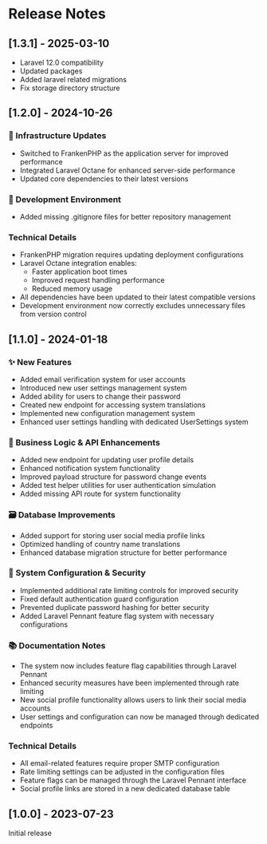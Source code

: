 # Release Notes

## [1.3.1] - 2025-03-10

- Laravel 12.0 compatibility
- Updated packages
- Added laravel related migrations
- Fix storage directory structure

## [1.2.0] - 2024-10-26

### 🚀 Infrastructure Updates

- Switched to FrankenPHP as the application server for improved performance
- Integrated Laravel Octane for enhanced server-side performance
- Updated core dependencies to their latest versions

### 🔧 Development Environment

- Added missing .gitignore files for better repository management

### Technical Details

- FrankenPHP migration requires updating deployment configurations
- Laravel Octane integration enables:
  - Faster application boot times
  - Improved request handling performance
  - Reduced memory usage
- All dependencies have been updated to their latest compatible versions
- Development environment now correctly excludes unnecessary files from version control

## [1.1.0] - 2024-01-18

### ✨ New Features
- Added email verification system for user accounts
- Introduced new user settings management system
- Added ability for users to change their password
- Created new endpoint for accessing system translations
- Implemented new configuration management system
- Enhanced user settings handling with dedicated UserSettings system

### 👔 Business Logic & API Enhancements
- Added new endpoint for updating user profile details
- Enhanced notification system functionality
- Improved payload structure for password change events
- Added test helper utilities for user authentication simulation
- Added missing API route for system functionality

### 🗃️ Database Improvements
- Added support for storing user social media profile links
- Optimized handling of country name translations
- Enhanced database migration structure for better performance

### 🔧 System Configuration & Security
- Implemented additional rate limiting controls for improved security
- Fixed default authentication guard configuration
- Prevented duplicate password hashing for better security
- Added Laravel Pennant feature flag system with necessary configurations

### 📚 Documentation Notes
- The system now includes feature flag capabilities through Laravel Pennant
- Enhanced security measures have been implemented through rate limiting
- New social profile functionality allows users to link their social media accounts
- User settings and configuration can now be managed through dedicated endpoints

### Technical Details
- All email-related features require proper SMTP configuration
- Rate limiting settings can be adjusted in the configuration files
- Feature flags can be managed through the Laravel Pennant interface
- Social profile links are stored in a new dedicated database table

## [1.0.0] - 2023-07-23

Initial release
